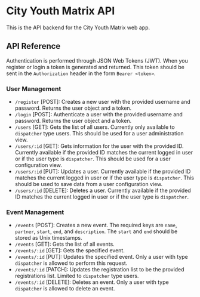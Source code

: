 # City Youth Matrix API

This is the API backend for the City Youth Matrix web app.

## API Reference

Authentication is performed through JSON Web Tokens (JWT). When you register or login a token is generated and returned. This token should be sent in the `Authorization` header in the form `Bearer <token>`.

### User Management

- `/register` [POST]: Creates a new user with the provided username and password. Returns the user object and a token.
- `/login` [POST]: Authenticate a user with the provided username and password. Returns the user object and a token.
- `/users` [GET]: Gets the list of all users. Currently only available to `dispatcher` type users. This should be used for a user administration view.
- `/users/:id` [GET]: Gets information for the user with the provided ID. Currently available if the provided ID matches the current logged in user or if the user type is `dispatcher`. This should be used for a user configuration view.
- `/users/:id` [PUT]: Updates a user. Currently available if the provided ID matches the current logged in user or if the user type is `dispatcher`. This should be used to save data from a user configuration view.
- `/users/:id` [DELETE]: Deletes a user. Currently available if the provided ID matches the current logged in user or if the user type is `dispatcher`.

### Event Management

- `/events` [POST]: Creates a new event. The required keys are `name`, `partner`, `start`, `end`, and  `description`. The `start` and `end` should be stored as Unix timestamps.
- `/events` [GET]: Gets the list of all events.
- `/events/:id` [GET]: Gets the specified event.
- `/events/:id` [PUT]: Updates the specified event. Only a user with type `dispatcher` is allowed to perform this request.
- `/events/:id` [PATCH]: Updates the registration list to be the provided registrations list. Limited to `dispatcher` type users.
- `/events/:id` [DELETE]: Deletes an event. Only a user with type `dispatcher` is allowed to delete an event.
